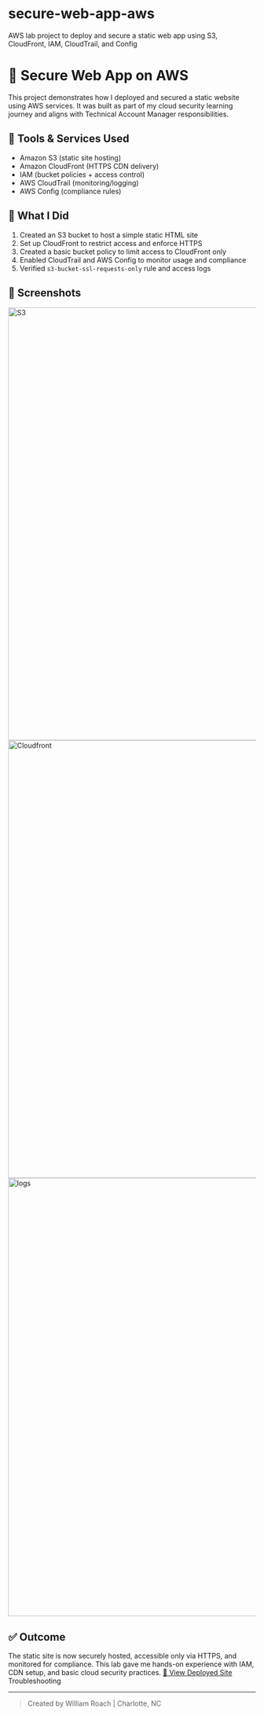 # secure-web-app-aws
AWS lab project to deploy and secure a static web app using S3, CloudFront, IAM, CloudTrail, and Config
# 🚀 Secure Web App on AWS

This project demonstrates how I deployed and secured a static website using AWS services. It was built as part of my cloud security learning journey and aligns with Technical Account Manager responsibilities.

## 🔐 Tools & Services Used
- Amazon S3 (static site hosting)
- Amazon CloudFront (HTTPS CDN delivery)
- IAM (bucket policies + access control)
- AWS CloudTrail (monitoring/logging)
- AWS Config (compliance rules)

## 🔨 What I Did
1. Created an S3 bucket to host a simple static HTML site
2. Set up CloudFront to restrict access and enforce HTTPS
3. Created a basic bucket policy to limit access to CloudFront only
4. Enabled CloudTrail and AWS Config to monitor usage and compliance
5. Verified `s3-bucket-ssl-requests-only` rule and access logs

## 📸 Screenshots
<img width="1866" height="881" alt="S3" src="https://github.com/user-attachments/assets/7bb30ee8-36dc-4da6-ad1f-09057f242811" />
<img width="1865" height="891" alt="Cloudfront" src="https://github.com/user-attachments/assets/f6b8f07f-46cb-4dc8-80e1-b2e1bc524364" />
<img width="1867" height="892" alt="logs" src="https://github.com/user-attachments/assets/7ca2baf1-a08e-4c1f-a2a8-601084f41cdf" />


## ✅ Outcome
The static site is now securely hosted, accessible only via HTTPS, and monitored for compliance. This lab gave me hands-on experience with IAM, CDN setup, and basic cloud security practices.
[🔗 View Deployed Site]() Troubleshooting 

---
> Created by William Roach | Charlotte, NC
